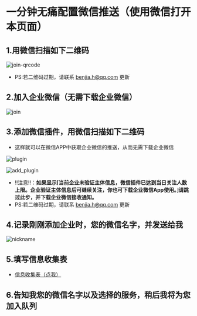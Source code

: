 # 一分钟无痛配置微信推送（使用微信打开本页面）

## 1.用微信扫描如下二维码

![join-qrcode](res/join-qrcode.png)

- PS:若二维码过期，请联系 [benjia.h@qq.com](mailto:benjia.h@qq.com) 更新

## 2.加入企业微信（无需下载企业微信）

![join](res/join.png)

## 3.添加微信插件，用微信扫描如下二维码

- 这样就可以在微信APP中获取企业微信的推送，从而无需下载企业微信

![plugin](res/plugin.png)

![add_plugin](res/add_plugin.png)

- !!注意!!：**如果显示⌈当前企业未验证主体信息，微信插件已达到当日关注人数上限。企业验证主体信息后可继续关注，你也可下载企业微信App使用。⌋请跳过此步，并下载企业微信接收通知。**
- PS:若二维码过期，请联系 [benjia.h@qq.com](mailto:benjia.h@qq.com) 更新

## 4.记录刚刚添加企业时，您的微信名字，并发送给我

![nickname](res/nickname.jpg)

## 5.填写信息收集表

- [信息收集表（点我）](https://benjiah.gitee.io/r/Qaq)

## 6.告知我您的微信名字以及选择的服务，稍后我将为您加入队列
